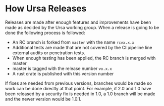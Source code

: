 # How Ursa Releases

Releases are made after enough features and improvements have been made as decided by the Ursa working group.
When a release is going to be done the following process is followed:

- An RC branch is forked from `master` with the name `rcvx.x.x`
- Additional tests are made that are not covered by the CI pipeline line external audits or penetration tests.
- When enough testing has been applied, the RC branch is merged with master
- master is tagged with the release number `vx.x.x`
- A rust crate is published with this version number

If fixes are needed from previous versions, branches would be made so work can be done directly at that point. For example, if 2.0 and 1.0 have been released by a security fix is needed in 1.0, a 1.0 branch will be made and the newer version would be 1.0.1.
